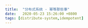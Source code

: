 ```yaml
---
title:  "分布式系统 - 幂等那些事"
date:   2020-05-23 15:26:00 +0800
tags: [distribute-system,idempotent]
---
```

